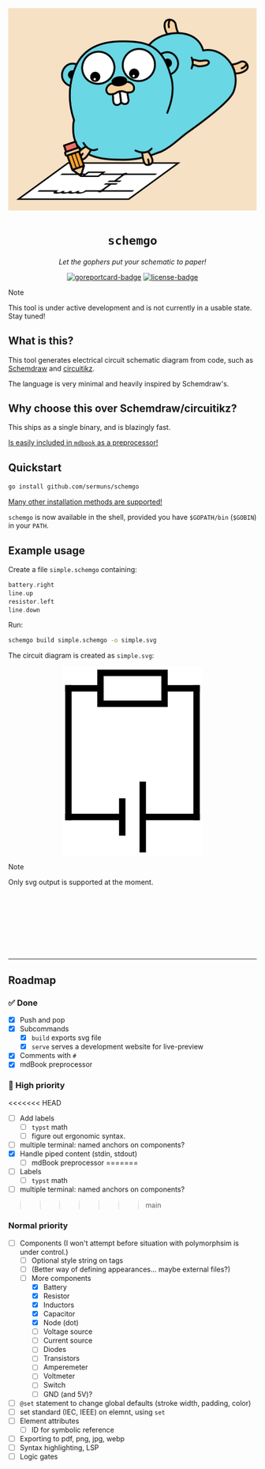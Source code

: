 <div align="center">
<img src="media/banner.svg" />
<h1><code>schemgo</code></h1>
<p><em>Let the gophers put your schematic to paper!</em></p>
<a href="https://goreportcard.com/report/github.com/sermuns/schemgo"><img alt="goreportcard-badge" src="https://goreportcard.com/badge/github.com/sermuns/schemgo"></a>
<a href="https://www.gnu.org/licenses/gpl-3.0">
<img alt="license-badge" src="https://img.shields.io/badge/License-GPLv3-blue.svg"></a>
</div>

> [!NOTE]
> This tool is under active development and is not currently in a usable state. Stay tuned!

## What is this?

This tool generates electrical circuit schematic diagram from code, such as [Schemdraw](https://schemdraw.readthedocs.io/en/stable/) and [circuitikz](https://github.com/circuitikz/circuitikz).

The language is very minimal and heavily inspired by Schemdraw's.

## Why choose this over Schemdraw/circuitikz?

This ships as a single binary, and is blazingly fast.

[Is easily included in `mdbook` as a preprocessor!](https://schemgo.samake.se/mdbook)

## Quickstart

```sh
go install github.com/sermuns/schemgo
```

[Many other installation methods are supported!](https://schemgo.samake.se/installation)

`schemgo` is now available in the shell, provided you have `$GOPATH/bin` (`$GOBIN`) in your `PATH`.

## Example usage

Create a file `simple.schemgo` containing:

<!-- abusing linguist syntax highlighting.. this is NOT haskell -->
```haskell
battery.right
line.up
resistor.left
line.down
```

Run:

```sh
schemgo build simple.schemgo -o simple.svg
```

The circuit diagram is created as `simple.svg`:

<div align="center">
<a href="media/simple.svg"><img src="media/simple.webp" alt="simple circuit" align="center" /></a>
</div>

> [!NOTE]
> Only svg output is supported at the moment.

<br>
<br>
<br>
<br>
<br>
<br>
<br>

---

## Roadmap
### ✅ Done
- [x] Push and pop
- [x] Subcommands
  - [x] `build` exports svg file
  - [x] `serve` serves a development website for live-preview
- [x] Comments with `#`
- [x] mdBook preprocessor

### 🎯 High priority
<<<<<<< HEAD
- [ ] Add labels
  - [ ] `typst` math
  - [ ] figure out ergonomic syntax.
- [ ] multiple terminal: named anchors on components?
- [x] Handle piped content (stdin, stdout)
  - [ ] mdBook preprocessor
=======
- [ ] Labels
  - [ ] `typst` math
- [ ] multiple terminal: named anchors on components?
>>>>>>> main

### Normal priority
- [ ] Components (I won't attempt before situation with polymorphsim is under control.)
  - [ ] Optional style string on tags
  - [ ] (Better way of defining appearances... maybe external files?)
  - [ ] More components
    - [x] Battery
    - [x] Resistor
    - [x] Inductors
    - [x] Capacitor
    - [x] Node (dot)
    - [ ] Voltage source
    - [ ] Current source
    - [ ] Diodes
    - [ ] Transistors
    - [ ] Amperemeter
    - [ ] Voltmeter
    - [ ] Switch
    - [ ] GND (and 5V)?
- [ ] `@set` statement to change global defaults (stroke width, padding, color)
- [ ] set standard (IEC, IEEE) on elemnt, using `set`
- [ ] Element attributes
  - [ ] ID for symbolic reference
- [ ] Exporting to pdf, png, jpg, webp
- [ ] Syntax highlighting, LSP
- [ ] Logic gates
